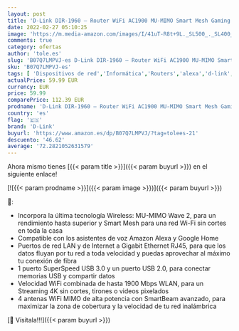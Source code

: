 ```yaml
---
layout: post
title: 'D-Link DIR-1960 – Router WiFi AC1900 MU-MIMO Smart Mesh Gaming  compatible Alexa  Dual-Band  1900 Mbps  5 puertos RJ45 Gigabit 10/100/1000 Mbps  Wave 2  USB 3.0   4 antenas  negro'
date: 2022-02-27 05:10:25
image: 'https://m.media-amazon.com/images/I/41uT-R8t+9L._SL500_._SL400_.jpg'
comments: true
category: ofertas
author: 'tole.es'
slug: 'B07Q7LMPVJ-es D-Link DIR-1960 – Router WiFi AC1900 MU-MIMO Smart Mesh...'
sku: 'B07Q7LMPVJ-es'
tags: [ 'Dispositivos de red','Informática','Routers','alexa','d-link', ]
actualPrice: 59.99 EUR
currency: EUR
price: 59.99
comparePrice: 112.39 EUR
prodname: 'D-Link DIR-1960 – Router WiFi AC1900 MU-MIMO Smart Mesh Gaming  compatible Alexa  Dual-Band  1900 Mbps  5 puertos RJ45 Gigabit 10/100/1000 Mbps  Wave 2  USB 3.0   4 antenas  negro'
country: 'es'
flag: '🇪🇸'
brand: 'D-Link'
buyurl: 'https://www.amazon.es/dp/B07Q7LMPVJ/?tag=tolees-21'
descuento: '46.62'
average: '72.2821052631579'
---
```


Ahora mismo tienes [{{< param title >}}]({{< param buyurl >}}) en el siguiente enlace!

[![{{< param prodname >}}]({{< param image >}})]({{< param buyurl >}})

🔎:

- Incorpora la última tecnología Wireless: MU-MIMO Wave 2, para un rendimiento hasta superior y Smart Mesh para una red Wi-Fi sin cortes en toda la casa
- Compatible con los asistentes de voz Amazon Alexa y Google Home
- Puertos de red LAN y de Internet a Gigabit Ethernet RJ45, para que los datos fluyan por tu red a toda velocidad y puedas aprovechar al máximo tu conexión de fibra
- 1 puerto SuperSpeed USB 3.0 y un puerto USB 2.0, para conectar memorias USB y compartir datos
- Velocidad WiFi combinada de hasta 1900 Mbps WLAN, para un Streaming 4K sin cortes, tirones o videos pixelados
- 4 antenas WiFi MIMO de alta potencia con SmartBeam avanzado, para maximizar la zona de cobertura y la velocidad de tu red inalámbrica

[🛒 Visítala!!!]({{< param buyurl >}})

